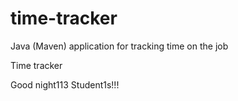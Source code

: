 # time-tracker
Java (Maven) application for tracking time on the job

Time tracker

Good night113 Student1s!!!
